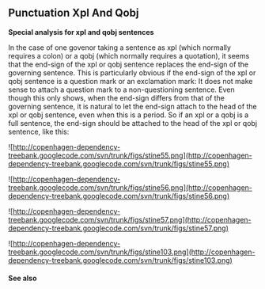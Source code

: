 ## Punctuation Xpl And Qobj ##

**Special analysis for xpl and qobj sentences**

In the case of one govenor taking a sentence as xpl (which normally requires a colon) or a qobj (which normally requires a quotation), it seems that the end-sign of the xpl or qobj sentence replaces the end-sign of the governing sentence. This is particularly obvious if the end-sign of the xpl or qobj sentence is a question mark or an exclamation mark: It does not make sense to attach a question mark to a non-questioning sentence. Even though this only shows, when the end-sign differs from that of the governing sentence, it is natural to let the end-sign attach to the head of the xpl or qobj sentence, even when this is a period. So if an xpl or a qobj is a full sentence, the end-sign should be attached to the head of the xpl or qobj sentence, like this:

![http://copenhagen-dependency-treebank.googlecode.com/svn/trunk/figs/stine55.png](http://copenhagen-dependency-treebank.googlecode.com/svn/trunk/figs/stine55.png)

![http://copenhagen-dependency-treebank.googlecode.com/svn/trunk/figs/stine56.png](http://copenhagen-dependency-treebank.googlecode.com/svn/trunk/figs/stine56.png)

![http://copenhagen-dependency-treebank.googlecode.com/svn/trunk/figs/stine57.png](http://copenhagen-dependency-treebank.googlecode.com/svn/trunk/figs/stine57.png)

![http://copenhagen-dependency-treebank.googlecode.com/svn/trunk/figs/stine103.png](http://copenhagen-dependency-treebank.googlecode.com/svn/trunk/figs/stine103.png)


#### See also ####

